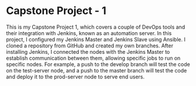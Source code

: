 
# Capstone Project - 1 

This is my Capstone Project 1, which covers a couple of DevOps tools and their integration with Jenkins, known as an automation server. In this project, I configured my Jenkins Master and Jenkins Slave using Ansible. I cloned a repository from GitHub and created my own branches. After installing Jenkins, I connected the nodes with the Jenkins Master to establish communication between them, allowing specific jobs to run on specific nodes. For example, a push to the develop branch will test the code on the test-server node, and a push to the master branch will test the code and deploy it to the prod-server node to serve end users.





